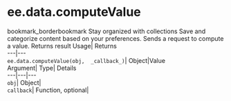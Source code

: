  
#  ee.data.computeValue 
bookmark_borderbookmark Stay organized with collections  Save and categorize content based on your preferences.
Sends a request to compute a value. 
Returns result
Usage| Returns  
---|---  
`ee.data.computeValue(obj,  _callback_)`| Object|Value  
Argument| Type| Details  
---|---|---  
`obj`| Object|   
`callback`| Function, optional|   
